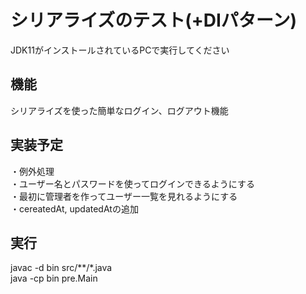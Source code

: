 # シリアライズのテスト(+DIパターン)
JDK11がインストールされているPCで実行してください  

## 機能
シリアライズを使った簡単なログイン、ログアウト機能  

## 実装予定
・例外処理  
・ユーザー名とパスワードを使ってログインできるようにする  
・最初に管理者を作ってユーザー一覧を見れるようにする  
・cereatedAt, updatedAtの追加  

## 実行
javac -d bin src/**/*.java  
java -cp bin pre.Main  
